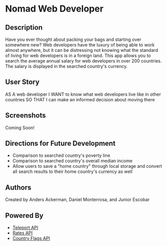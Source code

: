 # Nomad Web Developer

## Description
Have you ever thought about packing your bags and starting over somewhere new? Web developers have the luxury of being able to work almost anywhere, but it can be distressing not knowing what the standard of living for web developers is in a foreign land. This app allows you to search the average annual salary for web developers in over 200 countries. The salary is displayed in the searched country's currency.

## User Story
AS A web developer
I WANT to know what web developers live like in other countries
SO THAT I can make an informed decision about moving there

## Screenshots
Coming Soon!

## Directions for Future Development
* Comparison to searched country's poverty line
* Comparison to searched country's overall median income
* Allow users to save a "home country" through local storage and convert all search results to their home country's currency as well

## Authors
Created by Anders Ackerman, Daniel Monterrosa, and Junior Escobar

## Powered By
* [Teleport API](https://developers.teleport.org/api/)
* [Rates API](https://ratesapi.io/documentation/)
* [Country Flags API](https://www.countryflags.io/)